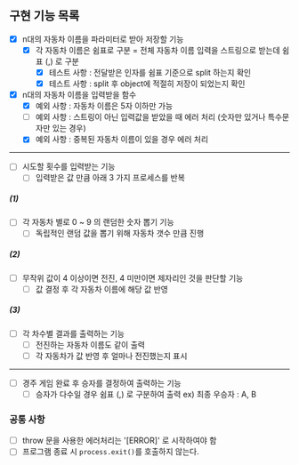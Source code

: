 ## 구현 기능 목록
- [x] n대의 자동차 이름을 파라미터로 받아 저장할 기능
    - [x] 각 자동차 이름은 쉼표로 구분 = 전체 자동차 이름 입력을 스트링으로 받는데 쉼표 (,) 로 구분
        - [x] 테스트 사항 : 전달받은 인자를 쉼표 기준으로 split 하는지 확인 
        - [x] 테스트 사항 : split 후 object에 적절히 저장이 되었는지 확인 

- [x] n대의 자동차 이름을 입력받을 함수
    - [x] 예외 사항 : 자동차 이름은 5자 이하만 가능
    - [ ] 예외 사항 : 스트링이 아닌 입력값을 받았을 때 에러 처리 (숫자만 있거나 특수문자만 있는 경우)
    - [x] 예외 사항 : 중복된 자동차 이름이 있을 경우 에러 처리

-----------
- [ ] 시도할 횟수를 입력받는 기능
    - [ ] 입력받은 값 만큼 아래 3 가지 프로세스를 반복

##### (1)
- [ ] 각 자동차 별로 0 ~ 9 의 랜덤한 숫자 뽑기 기능
    - [ ] 독립적인 랜덤 값을 뽑기 위해 자동차 갯수 만큼 진행 

##### (2)
- [ ] 무작위 값이 4 이상이면 전진, 4 미만이면 제자리인 것을 판단할 기능
    - [ ] 값 결정 후 각 자동차 이름에 해당 값 반영

##### (3)
- [ ] 각 차수별 결과를 출력하는 기능 
    - [ ] 전진하는 자동차 이름도 같이 출력
    - [ ] 각 자동차가 값 반영 후 얼마나 전진했는지 표시
-----------

- [ ] 경주 게임 완료 후 승자를 결정하여 출력하는 기능
    - [ ] 승자가 다수일 경우 쉼표 (,) 로 구분하여 출력 ex) 최종 우승자 : A, B

### 공통 사항  
- [ ] throw 문을 사용한 에러처리는 '[ERROR]' 로 시작하여야 함 
- [ ] 프로그램 종료 시 `process.exit()`를 호출하지 않는다.